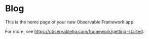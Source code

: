 # Blog

This is the home page of your new Observable Framework app.

For more, see <https://observablehq.com/framework/getting-started>.
